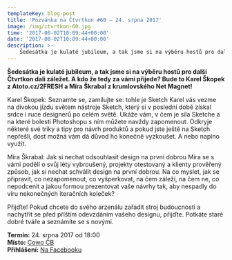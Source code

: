```yaml
---
templateKey: blog-post
title: 'Pozvánka na Čtvrtkon #60 – 24. srpna 2017'
image: /img/ctvrtkon-60.jpg
time: '2017-08-02T10:09:44+00:00'
date: '2017-08-02T10:09:44+00:00'
description: >-
    Šedesátka je kulaté jubileum, a tak jsme si na výběru hostů pro další Čtvrtkon dali záležet. A kdo že tedy za vámi přijede? Bude to Karel Škopek z Atoto.cz/2FRESH a Míra Škrabal z krumlovského...
---
```

**Šedesátka je kulaté jubileum, a tak jsme si na výběru hostů pro další Čtvrtkon dali záležet. A kdo že tedy za vámi přijede? Bude to Karel Škopek z Atoto.cz/2FRESH a Míra Škrabal z krumlovského Net Magnet!**

Karel Škopek: Seznamte se, zamilujte se: tohle je Sketch Karel vás vezme na divokou jízdu světem nástroje Sketch, který si v poslední době získal srdce i ruce designerů po celém světě. Ukáže vám, v čem je síla Sketche a na které bolesti Photoshopu s ním můžete navždy zapomenout. Odkryje některé své triky a tipy pro návrh produktů a pokud jste ještě na Sketch nepřešli, dost možná vám dá důvod ho konečně vyzkoušet. A nebo naplno využít.

Míra Škrabal: Jak si nechat odsouhlasit design na první dobrou Míra se s vámi podělí o svůj léty vybroušený, projekty otestovaný a klienty prověřený způsob, jak si nechat schválit design na první dobrou. Na co myslet, jak se připravit, co nezapomenout, co vyšperkovat, na čem záleží, na čem ne, co nepodcenit a jakou formou prezentovat vaše návrhy tak, aby nespadly do víru nekonečných iteračních koleček?

Přijďte! Pokud chcete do svého arzenálu zařadit stroj budoucnosti a nachytřit se před příštím odevzdáním vašeho designu, přijďte. Potkáte staré dobré tváře a seznámíte se s novými.

**Termín:** 24. srpna 2017 od 18:00  
**Místo:** [Cowo ČB](http://www.coworkingcb.cz/)  
**Přihlášení:** [Na Facebooku](https://www.facebook.com/events/1735177196522394)